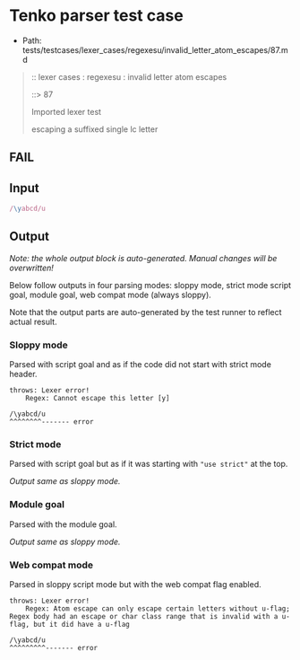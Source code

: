 # Tenko parser test case

- Path: tests/testcases/lexer_cases/regexesu/invalid_letter_atom_escapes/87.md

> :: lexer cases : regexesu : invalid letter atom escapes
>
> ::> 87
>
> Imported lexer test
>
> escaping a suffixed single lc letter

## FAIL

## Input

`````js
/\yabcd/u
`````

## Output

_Note: the whole output block is auto-generated. Manual changes will be overwritten!_

Below follow outputs in four parsing modes: sloppy mode, strict mode script goal, module goal, web compat mode (always sloppy).

Note that the output parts are auto-generated by the test runner to reflect actual result.

### Sloppy mode

Parsed with script goal and as if the code did not start with strict mode header.

`````
throws: Lexer error!
    Regex: Cannot escape this letter [y]

/\yabcd/u
^^^^^^^^------- error
`````

### Strict mode

Parsed with script goal but as if it was starting with `"use strict"` at the top.

_Output same as sloppy mode._

### Module goal

Parsed with the module goal.

_Output same as sloppy mode._

### Web compat mode

Parsed in sloppy script mode but with the web compat flag enabled.

`````
throws: Lexer error!
    Regex: Atom escape can only escape certain letters without u-flag; Regex body had an escape or char class range that is invalid with a u-flag, but it did have a u-flag

/\yabcd/u
^^^^^^^^^------- error
`````

